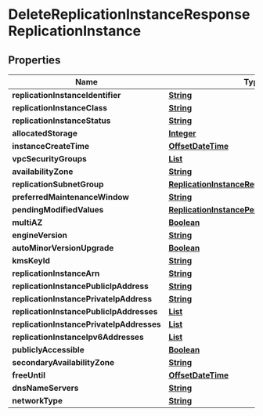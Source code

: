 

# DeleteReplicationInstanceResponseReplicationInstance


## Properties

| Name | Type | Description | Notes |
|------------ | ------------- | ------------- | -------------|
|**replicationInstanceIdentifier** | [**String**](String.md) |  |  [optional] |
|**replicationInstanceClass** | [**String**](String.md) |  |  [optional] |
|**replicationInstanceStatus** | [**String**](String.md) |  |  [optional] |
|**allocatedStorage** | [**Integer**](Integer.md) |  |  [optional] |
|**instanceCreateTime** | [**OffsetDateTime**](OffsetDateTime.md) |  |  [optional] |
|**vpcSecurityGroups** | [**List**](List.md) |  |  [optional] |
|**availabilityZone** | [**String**](String.md) |  |  [optional] |
|**replicationSubnetGroup** | [**ReplicationInstanceReplicationSubnetGroup**](ReplicationInstanceReplicationSubnetGroup.md) |  |  [optional] |
|**preferredMaintenanceWindow** | [**String**](String.md) |  |  [optional] |
|**pendingModifiedValues** | [**ReplicationInstancePendingModifiedValues**](ReplicationInstancePendingModifiedValues.md) |  |  [optional] |
|**multiAZ** | [**Boolean**](Boolean.md) |  |  [optional] |
|**engineVersion** | [**String**](String.md) |  |  [optional] |
|**autoMinorVersionUpgrade** | [**Boolean**](Boolean.md) |  |  [optional] |
|**kmsKeyId** | [**String**](String.md) |  |  [optional] |
|**replicationInstanceArn** | [**String**](String.md) |  |  [optional] |
|**replicationInstancePublicIpAddress** | [**String**](String.md) |  |  [optional] |
|**replicationInstancePrivateIpAddress** | [**String**](String.md) |  |  [optional] |
|**replicationInstancePublicIpAddresses** | [**List**](List.md) |  |  [optional] |
|**replicationInstancePrivateIpAddresses** | [**List**](List.md) |  |  [optional] |
|**replicationInstanceIpv6Addresses** | [**List**](List.md) |  |  [optional] |
|**publiclyAccessible** | [**Boolean**](Boolean.md) |  |  [optional] |
|**secondaryAvailabilityZone** | [**String**](String.md) |  |  [optional] |
|**freeUntil** | [**OffsetDateTime**](OffsetDateTime.md) |  |  [optional] |
|**dnsNameServers** | [**String**](String.md) |  |  [optional] |
|**networkType** | [**String**](String.md) |  |  [optional] |



